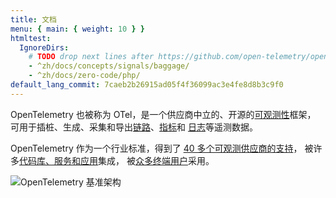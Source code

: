 ```yaml
---
title: 文档
menu: { main: { weight: 10 } }
htmltest:
  IgnoreDirs:
    # TODO drop next lines after https://github.com/open-telemetry/opentelemetry.io/issues/5555 is fixed for these pages:
    - ^zh/docs/concepts/signals/baggage/
    - ^zh/docs/zero-code/php/
default_lang_commit: 7caeb2b26915ad05f4f36099ac3e4fe8d8b3c9f0
---
```


OpenTelemetry 也被称为 OTel，是一个供应商中立的、开源的[可观测性](concepts/observability-primer/#what-is-observability)框架，
可用于插桩、生成、采集和导出[链路](concepts/signals/traces/)、[指标](concepts/signals/metrics/)和
[日志](concepts/signals/logs/)等遥测数据。

OpenTelemetry 作为一个行业标准，得到了 [40 多个可观测供应商的支持](/ecosystem/vendors/)，
被许多[代码库、服务和应用](/ecosystem/integrations/)集成，
被[众多终端用户](/ecosystem/adopters/)采用。

![OpenTelemetry 基准架构](/img/otel-diagram.svg)
